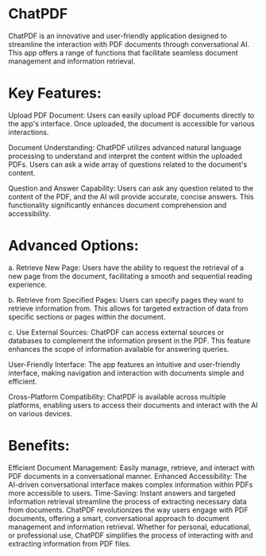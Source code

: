 # ChatPDF
ChatPDF is an innovative and user-friendly application designed to streamline the interaction with PDF documents through conversational AI. This app offers a range of functions that facilitate seamless document management and information retrieval.

# Key Features:

Upload PDF Document: Users can easily upload PDF documents directly to the app's interface. Once uploaded, the document is accessible for various interactions.

Document Understanding: ChatPDF utilizes advanced natural language processing to understand and interpret the content within the uploaded PDFs. Users can ask a wide array of questions related to the document's content.

Question and Answer Capability: Users can ask any question related to the content of the PDF, and the AI will provide accurate, concise answers. This functionality significantly enhances document comprehension and accessibility.

# Advanced Options:

a. Retrieve New Page: Users have the ability to request the retrieval of a new page from the document, facilitating a smooth and sequential reading experience.

b. Retrieve from Specified Pages: Users can specify pages they want to retrieve information from. This allows for targeted extraction of data from specific sections or pages within the document.

c. Use External Sources: ChatPDF can access external sources or databases to complement the information present in the PDF. This feature enhances the scope of information available for answering queries.

User-Friendly Interface: The app features an intuitive and user-friendly interface, making navigation and interaction with documents simple and efficient.

Cross-Platform Compatibility: ChatPDF is available across multiple platforms, enabling users to access their documents and interact with the AI on various devices.

# Benefits:

Efficient Document Management: Easily manage, retrieve, and interact with PDF documents in a conversational manner.
Enhanced Accessibility: The AI-driven conversational interface makes complex information within PDFs more accessible to users.
Time-Saving: Instant answers and targeted information retrieval streamline the process of extracting necessary data from documents.
ChatPDF revolutionizes the way users engage with PDF documents, offering a smart, conversational approach to document management and information retrieval. Whether for personal, educational, or professional use, ChatPDF simplifies the process of interacting with and extracting information from PDF files.
